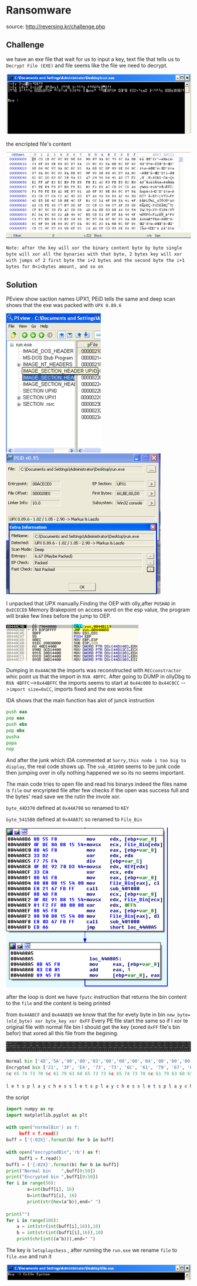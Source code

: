 # Ransomware

source: http://reversing.kr/challenge.php

## Challenge
we have an exe file that wait for us to input a key, text file that tells us to `Decrypt File (EXE)` and file seems like the file we need to decrypt.

![](exe.png)

the encripted file's content

![](hexFile.png)

`Note: after the key will xor the binary content byte by byte single byte will xor all the bynaries with that byte, 2 bytes key will xor with jumps of 2 first byte the i+2 bytes and the second byte the i+1 bytes for 0<i<bytes amount, and so on`

## Solution

PEview show saction names UPX1, PEiD tells the same and  deep scan shows that the exe was packed with `UPX 0.89.6`

![](PEview.png) ![](PEiD.png)

I unpacked that UPX manually.Finding the OEP with olly,after `PUSHAD` in `0xECECE0` Memory Brakepoint on access word on the esp value,
the program will brake few lines before the jump to OEP.

![](OEP.png)

Dumping in `0x44AC9B` the imports was reconstructed with `RECconstractor` whic point us that the import in `RVA 4BFFC`.
After going to DUMP in ollyDbg to `RVA 4BFFC`-->`0x44BFFC` the imports seems to start at `0x44c000` to `0x44C0CC` -->`import size=0xCC`, imports fixed and the exe works fine

IDA shows that the main function has alot of junck instruction 

```asm
push eax
pop eax
push ebx
pop ebx
pusha
popa
nop
```

And after the junk which IDA commented at `Sorry,this node i too big to display`, the real code shows up.
The `sub_401000` seems to be junk code then jumping over in olly nothing happened we so its no seems important.

The main code tries to open file and read his binarys indeed the files name is `file` our encyripted file after few checks if the open was success full and the bytes' read save we the rutin the invole xor.

`byte_44D370` defined at `0x44A798` so renamed to `KEY`

`byte_5415B8` defined at `0x44A87C` so renamed to `File_Bin`

![](IDAxor.png)

after the loop is dont we have `fputc` instruction that returns the bin content to the `file` and the content is being printed 

from `0x44A8CF` and `0x44A8E9` we know that the for evety byte in bin `new_byte=(old_byte) xor byte_key xor 0xFF`
Every PE file start the same so if I xor te original file with normal file bin I should get the key (xored `0xFF` file's bin befor) that xored all this file from the begining.

![](encxornor.png)

```python
Normal bin ['4D','5A','90','00','03','00','00','00','04','00','00','00','FF','FF','00','00','B8','00','00','00','00','00','00', '00', '40', '00', '00', '00', '00', '00', '00', '00', '00', '00', '00', '00', '00', '00', '00', '00', '00', '00', '00', '00', '00', '00', '00', '00', '00', '00']
Encrypted bin ['21', '3F', 'E4', '73', '73', '6C', '61', '79', '67', '68', '65', '73', '8C', '93', '65', '74', 'CB', '70', '6C', '61', '79', '63', '68', '65', '33', '73', '6C', '65', '74', '73', '70', '6C', '61', '79', '63', '68', '65', '73', '73', '6C', '65', '74', '73', '70', '6C', '61', '79', '63', '68', '65']
6c 65 74 73 70 6c 61 79 63 68 65 73 73 6c 65 74 73 70 6c 61 79 63 68 65 73 73 6c 65 74 73 70 6c 61 79 63 68 65 73 73 6c 65 74 73 70 6c 61 79 63 68 65 

l e t s p l a y c h e s s l e t s p l a y c h e s s l e t s p l a y c h e s s l e t s p l a y c h e
```
the script

```python
import numpy as np
import matplotlib.pyplot as plt

with open("normalBin') as f:
     buff = f.read()
buff = ['{:02X}'.format(b) for b in buff]

with open("encryptedBin",'rb') as f:
     buff1 = f.read()
buff1 = ['{:02X}'.format(b) for b in buff1]
print("Normal bin    ",buff[0:50])
print("Encrypted bin ",buff1[0:50])
for i in range(50):
        a=int(buff[i], 16)
        b=int(buff1[i], 16)
        print(str(hex(a^b)),end=" ")

print("")
for i in range(100):
    a = int(str(int(buff[i],16)),10)
    b = int(str(int(buff1[i],16)),10)
    print(chr(int((a^b))),end=" ")

```

The key is `letsplaychess` , after running the `run.exe` we rename `file` to `file.exe` and run it

![](key.png)
